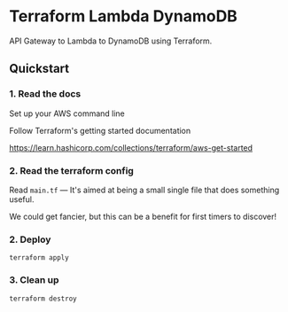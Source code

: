 # Terraform Lambda DynamoDB

API Gateway to Lambda to DynamoDB using Terraform.

## Quickstart

### 1. Read the docs

Set up your AWS command line

Follow Terraform's getting started documentation

https://learn.hashicorp.com/collections/terraform/aws-get-started

### 2. Read the terraform config

Read `main.tf` — It's aimed at being a small single file that does something useful.

We could get fancier, but this can be a benefit for first timers to discover!

### 2. Deploy

`terraform apply`

### 3. Clean up

`terraform destroy`
